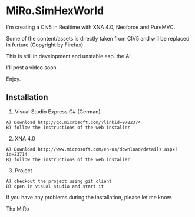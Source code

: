 MiRo.SimHexWorld
================
I'm creating a Civ5 in Realtime with XNA 4.0, Neoforce and PureMVC.

Some of the content/assets is directly taken from CIV5 and will be replaced in furture (Copyright by Firefax).

This is still in development and unstable esp. the AI.

I'll post a video soon.

Enjoy.

Installation
------------
1) Visual Studio Express C# (German)
~~~~~~~~~~~~~~~~~~~~~~~~~~~~~~~~~~~~
A) Download http://go.microsoft.com/?linkid=9782374
B) follow the instructions of the web installer
~~~~~~~~~~~~~~~~~~~~~~~~~~~~~~~~~~~~

2) XNA 4.0
~~~~~~~~~~
A) Download http://www.microsoft.com/en-us/download/details.aspx?id=23714
B) follow the instructions of the web installer
~~~~~~~~~~

3) Project
~~~~~~~~~~
A) checkout the project using git client
B) open in visual studio and start it
~~~~~~~~~~

If you have any problems during the installation, please let me know.

Thx
MiRo